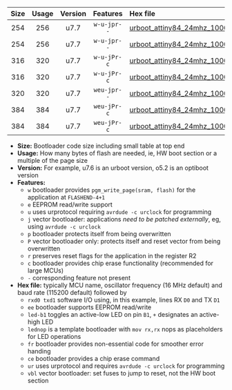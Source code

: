 |Size|Usage|Version|Features|Hex file|
|:-:|:-:|:-:|:-:|:--|
|254|256|u7.7|`w-u-jpr--`|[urboot_attiny84_24mhz_1000000bps_rxa3_txa2_led+a4_ur_vbl.hex](https://raw.githubusercontent.com/stefanrueger/urboot.hex/main/mcus/attiny84/fcpu_24mhz/1000000_bps/urboot_attiny84_24mhz_1000000bps_rxa3_txa2_led+a4_ur_vbl.hex)|
|254|256|u7.7|`w-u-jpr--`|[urboot_attiny84_24mhz_1000000bps_rxa3_txa2_lednop_ur_vbl.hex](https://raw.githubusercontent.com/stefanrueger/urboot.hex/main/mcus/attiny84/fcpu_24mhz/1000000_bps/urboot_attiny84_24mhz_1000000bps_rxa3_txa2_lednop_ur_vbl.hex)|
|316|320|u7.7|`w-u-jPr-c`|[urboot_attiny84_24mhz_1000000bps_rxa3_txa2_led+a4_fr_ce_ur_vbl.hex](https://raw.githubusercontent.com/stefanrueger/urboot.hex/main/mcus/attiny84/fcpu_24mhz/1000000_bps/urboot_attiny84_24mhz_1000000bps_rxa3_txa2_led+a4_fr_ce_ur_vbl.hex)|
|316|320|u7.7|`w-u-jPr-c`|[urboot_attiny84_24mhz_1000000bps_rxa3_txa2_lednop_fr_ce_ur_vbl.hex](https://raw.githubusercontent.com/stefanrueger/urboot.hex/main/mcus/attiny84/fcpu_24mhz/1000000_bps/urboot_attiny84_24mhz_1000000bps_rxa3_txa2_lednop_fr_ce_ur_vbl.hex)|
|320|320|u7.7|`weu-jpr--`|[urboot_attiny84_24mhz_1000000bps_rxa3_txa2_ee_ur_vbl.hex](https://raw.githubusercontent.com/stefanrueger/urboot.hex/main/mcus/attiny84/fcpu_24mhz/1000000_bps/urboot_attiny84_24mhz_1000000bps_rxa3_txa2_ee_ur_vbl.hex)|
|384|384|u7.7|`weu-jPr-c`|[urboot_attiny84_24mhz_1000000bps_rxa3_txa2_ee_led+a4_fr_ce_ur_vbl.hex](https://raw.githubusercontent.com/stefanrueger/urboot.hex/main/mcus/attiny84/fcpu_24mhz/1000000_bps/urboot_attiny84_24mhz_1000000bps_rxa3_txa2_ee_led+a4_fr_ce_ur_vbl.hex)|
|384|384|u7.7|`weu-jPr-c`|[urboot_attiny84_24mhz_1000000bps_rxa3_txa2_ee_lednop_fr_ce_ur_vbl.hex](https://raw.githubusercontent.com/stefanrueger/urboot.hex/main/mcus/attiny84/fcpu_24mhz/1000000_bps/urboot_attiny84_24mhz_1000000bps_rxa3_txa2_ee_lednop_fr_ce_ur_vbl.hex)|

- **Size:** Bootloader code size including small table at top end
- **Usage:** How many bytes of flash are needed, ie, HW boot section or a multiple of the page size
- **Version:** For example, u7.6 is an urboot version, o5.2 is an optiboot version
- **Features:**
  + `w` bootloader provides `pgm_write_page(sram, flash)` for the application at `FLASHEND-4+1`
  + `e` EEPROM read/write support
  + `u` uses urprotocol requiring `avrdude -c urclock` for programming
  + `j` vector bootloader: applications *need to be patched externally*, eg, using `avrdude -c urclock`
  + `p` bootloader protects itself from being overwritten
  + `P` vector bootloader only: protects itself and reset vector from being overwritten
  + `r` preserves reset flags for the application in the register R2
  + `c` bootloader provides chip erase functionality (recommended for large MCUs)
  + `-` corresponding feature not present
- **Hex file:** typically MCU name, oscillator frequency (16 MHz default) and baud rate (115200 default) followed by
  + `rxd0 txd1` software I/O using, in this example, lines RX `D0` and TX `D1`
  + `ee` bootloader supports EEPROM read/write
  + `led-b1` toggles an active-low LED on pin `B1`, `+` designates an active-high LED
  + `lednop` is a template bootloader with `mov rx,rx` nops as placeholders for LED operations
  + `fr` bootloader provides non-essential code for smoother error handing
  + `ce` bootloader provides a chip erase command
  + `ur` uses urprotocol and requires `avrdude -c urclock` for programming
  + `vbl` vector bootloader: set fuses to jump to reset, not the HW boot section
